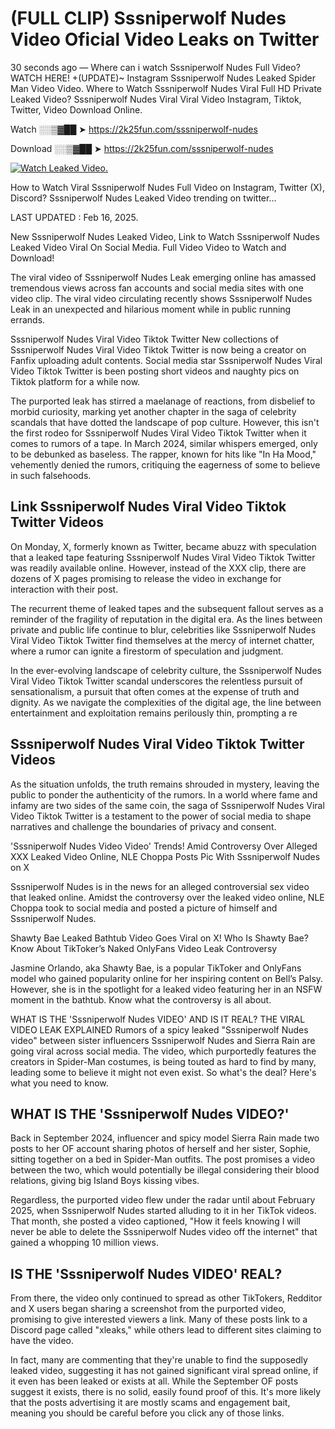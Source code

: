 # (FULL CLIP) Sssniperwolf Nudes Video Oficial Video Leaks on Twitter

30 seconds ago — Where can i watch Sssniperwolf Nudes Full Video? WATCH HERE! +(UPDATE)~ Instagram Sssniperwolf Nudes Leaked Spider Man Video Video. Where to Watch Sssniperwolf Nudes Viral Full HD Private Leaked Video? Sssniperwolf Nudes Viral Viral Video Instagram, Tiktok, Twitter, Video Download Online.

Watch ░░▒▓██ ➤ https://2k25fun.com/sssniperwolf-nudes

Download ░░▒▓██ ➤ https://2k25fun.com/sssniperwolf-nudes

[![Watch Leaked Video.](https://miro.medium.com/v2/resize:fit:828/format:webp/1*cilzJN44JGOrTw9NJCrNHA.gif "Watch Leaked Video")](https://2k25fun.com/sssniperwolf-nudes)

How to Watch Viral Sssniperwolf Nudes Full Video on Instagram, Twitter (X), Discord? Sssniperwolf Nudes Leaked Video trending on twitter...

LAST UPDATED : Feb 16, 2025.

New Sssniperwolf Nudes Leaked Video, Link to Watch Sssniperwolf Nudes Leaked Video Viral On Social Media. Full Video Video to Watch and Download!

The viral video of Sssniperwolf Nudes Leak emerging online has amassed tremendous views across fan accounts and social media sites with one video clip. The viral video circulating recently shows Sssniperwolf Nudes Leak in an unexpected and hilarious moment while in public running errands.

Sssniperwolf Nudes Viral Video Tiktok Twitter New collections of Sssniperwolf Nudes Viral Video Tiktok Twitter is now being a creator on Fanfix uploading adult contents. Social media star Sssniperwolf Nudes Viral Video Tiktok Twitter is been posting short videos and naughty pics on Tiktok platform for a while now.

The purported leak has stirred a maelanage of reactions, from disbelief to morbid curiosity, marking yet another chapter in the saga of celebrity scandals that have dotted the landscape of pop culture. However, this isn't the first rodeo for Sssniperwolf Nudes Viral Video Tiktok Twitter when it comes to rumors of a tape. In March 2024, similar whispers emerged, only to be debunked as baseless. The rapper, known for hits like "In Ha Mood," vehemently denied the rumors, critiquing the eagerness of some to believe in such falsehoods.

## Link Sssniperwolf Nudes Viral Video Tiktok Twitter Videos

On Monday, X, formerly known as Twitter, became abuzz with speculation that a leaked tape featuring Sssniperwolf Nudes Viral Video Tiktok Twitter was readily available online. However, instead of the XXX clip, there are dozens of X pages promising to release the video in exchange for interaction with their post.

The recurrent theme of leaked tapes and the subsequent fallout serves as a reminder of the fragility of reputation in the digital era. As the lines between private and public life continue to blur, celebrities like Sssniperwolf Nudes Viral Video Tiktok Twitter find themselves at the mercy of internet chatter, where a rumor can ignite a firestorm of speculation and judgment.

In the ever-evolving landscape of celebrity culture, the Sssniperwolf Nudes Viral Video Tiktok Twitter scandal underscores the relentless pursuit of sensationalism, a pursuit that often comes at the expense of truth and dignity. As we navigate the complexities of the digital age, the line between entertainment and exploitation remains perilously thin, prompting a re

##  Sssniperwolf Nudes Viral Video Tiktok Twitter Videos

As the situation unfolds, the truth remains shrouded in mystery, leaving the public to ponder the authenticity of the rumors. In a world where fame and infamy are two sides of the same coin, the saga of Sssniperwolf Nudes Viral Video Tiktok Twitter is a testament to the power of social media to shape narratives and challenge the boundaries of privacy and consent.

'Sssniperwolf Nudes Video Video' Trends! Amid Controversy Over Alleged XXX Leaked Video Online, NLE Choppa Posts Pic With Sssniperwolf Nudes on X

Sssniperwolf Nudes is in the news for an alleged controversial sex video that leaked online. Amidst the controversy over the leaked video online, NLE Choppa took to social media and posted a picture of himself and Sssniperwolf Nudes.

Shawty Bae Leaked Bathtub Video Goes Viral on X! Who Is Shawty Bae? Know About TikToker’s Naked OnlyFans Video Leak Controversy

Jasmine Orlando, aka Shawty Bae, is a popular TikToker and OnlyFans model who gained popularity online for her inspiring content on Bell’s Palsy. However, she is in the spotlight for a leaked video featuring her in an NSFW moment in the bathtub. Know what the controversy is all about.

WHAT IS THE 'Sssniperwolf Nudes VIDEO' AND IS IT REAL? THE VIRAL VIDEO LEAK EXPLAINED Rumors of a spicy leaked "Sssniperwolf Nudes video" between sister influencers Sssniperwolf Nudes and Sierra Rain are going viral across social media. The video, which purportedly features the creators in Spider-Man costumes, is being touted as hard to find by many, leading some to believe it might not even exist. So what's the deal? Here's what you need to know.

## WHAT IS THE 'Sssniperwolf Nudes VIDEO?'

Back in September 2024, influencer and spicy model Sierra Rain made two posts to her OF account sharing photos of herself and her sister, Sophie, sitting together on a bed in Spider-Man outfits. The post promises a video between the two, which would potentially be illegal considering their blood relations, giving big Island Boys kissing vibes.

Regardless, the purported video flew under the radar until about February 2025, when Sssniperwolf Nudes started alluding to it in her TikTok videos. That month, she posted a video captioned, "How it feels knowing I will never be able to delete the Sssniperwolf Nudes video off the internet" that gained a whopping 10 million views.

## IS THE 'Sssniperwolf Nudes VIDEO' REAL?

From there, the video only continued to spread as other TikTokers, Redditor and X users began sharing a screenshot from the purported video, promising to give interested viewers a link. Many of these posts link to a Discord page called "xleaks," while others lead to different sites claiming to have the video.

In fact, many are commenting that they're unable to find the supposedly leaked video, suggesting it has not gained significant viral spread online, if it even has been leaked or exists at all. While the September OF posts suggest it exists, there is no solid, easily found proof of this. It's more likely that the posts advertising it are mostly scams and engagement bait, meaning you should be careful before you click any of those links.